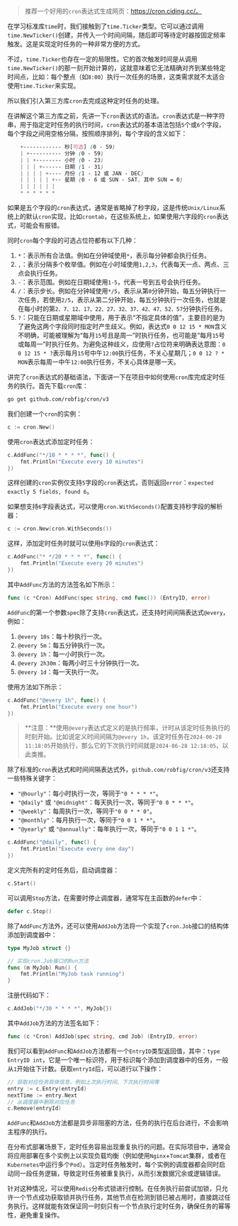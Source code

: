 > 推荐一个好用的`cron`表达式生成网页：https://cron.ciding.cc/。

在学习标准库`time`时，我们接触到了`time.Ticker`类型。它可以通过调用`time.NewTicker()`创建，并传入一个时间间隔，随后即可等待定时器按固定频率触发。这是实现定时任务的一种非常方便的方式。

不过，`time.Ticker`也存在一定的局限性。它的首次触发时间是从调用`time.NewTicker()`的那一刻开始计算的，这就意味着它无法精确对齐到某些特定时间点，比如：每个整点（如`8:00`）执行一次任务的场景，这类需求就不太适合使用`time.Ticker`来实现。

所以我们引入第三方库`cron`去完成这种定时任务的处理。

在讲解这个第三方库之前，先讲一下`cron`表达式的语法。`cron`表达式是一种字符串，用于指定定时任务的执行时间，`cron`表达式的基本语法包括`5`个或`6`个字段，每个字段之间用空格分隔，按照顺序排列，每个字段的含义如下：

```scss
    +------------ 秒[可选] (0 - 59)
    | +---------- 分钟 (0 - 59)
    | | +-------- 小时 (0 - 23)
    | | | +------ 日期 (1 - 31)
    | | | | +---- 月份 (1 - 12 或 JAN - DEC)
    | | | | | +-- 星期 (0 - 6 或 SUN - SAT, 其中 SUN = 0) 
    | | | | | |
    * * * * * *
```

如果是五个字段的`cron`表达式，通常是省略掉了秒字段，这是传统`Unix/Linux`系统上的默认`cron`实现，比如`crontab`，在这些系统上，如果使用六字段的`cron`表达式，可能会有报错。

同时`cron`每个字段的可选占位符都有以下几种：

1. `*`：表示所有合法值。例如在分钟域使用`*`，表示每分钟都会执行任务。
2. `,`：表示分隔多个枚举值。例如在小时域使用`1,2,3`，代表每天一点、两点、三点会执行任务。
3. `-`：表示范围。例如在日期域使用`1-5`，代表一号到五号会执行任务。
4. `/`：表示步长。例如在分钟域使用`*/5`，表示从第`0`分钟开始，每五分钟执行一次任务，若使用`2/5`，表示从第二分钟开始，每五分钟执行一次任务，也就是在每小时的第`2、7、12、17、22、27、32、37、42、47、52、57`分钟执行任务。
5. `?`：只能在日期或星期域中使用，用于表示“不指定具体的值”，主要目的是为了避免这两个字段同时指定时产生歧义。例如，表达式`0 0 12 15 * MON`含义不明确，可能被理解为“每月`15`号且是周一”时执行任务，也可能是“每月`15`号或每周一”时执行任务。为避免这种歧义，应使用`?`占位符来明确表达意图：`0 0 12 15 * ?`表示每月`15`号中午`12:00`执行任务，不关心星期几；`0 0 12 ? * MON`表示每周一中午`12:00`执行任务，不关心具体是哪一天。

讲完了`cron`表达式的基础语法，下面讲一下在项目中如何使用`cron`库完成定时任务的执行。首先下载`cron`库：

```sh
go get github.com/robfig/cron/v3
```

我们创建一个`cron`的实例：

```go
c := cron.New()
```

使用`cron`表达式添加定时任务：

```go
c.AddFunc("*/10 * * * *", func() {
	fmt.Println("Execute every 10 minutes")
})
```

这样创建的`cron`实例仅支持`5`字段的`cron`表达式，否则返回`error`：`expected exactly 5 fields, found 6`。

如果想支持`6`字段表达式，可以使用`cron.WithSeconds()`配置支持秒字段的解析器：

```go
c := cron.New(cron.WithSeconds())
```

这样，添加定时任务时就可以使用`6`字段的`cron`表达式：

```go
c.AddFunc("* */20 * * * *", func() {
	fmt.Println("Execute every 20 minutes")
})
```

其中`AddFunc`方法的方法签名如下所示：

```go
func (c *Cron) AddFunc(spec string, cmd func()) (EntryID, error)
```

`AddFunc`的第一个参数`spec`除了支持`cron`表达式，还支持时间间隔表达式`@every`，例如：

1. `@every 10s`：每十秒执行一次。
2. `@every 5m`：每五分钟执行一次。
3. `@every 1h`：每一小时执行一次。
4. `@every 2h30m`：每两小时三十分钟执行一次。
5. `@every 1d`：每一天执行一次。

使用方法如下所示：

```go
c.AddFunc("@every 1h", func() {
	fmt.Println("Execute every one hour")
})
```

> **注意：**使用`@every`表达式定义的是执行频率，计时从该定时任务执行的时刻开始。比如说定义时间间隔为`@every 1h`，该定时任务在`2024-06-28 11:18:05`开始执行，那么它的下次执行时间就是`2024-06-28 12:18:05`，以此类推。

除了标准的`cron`表达式和时间间隔表达式外，`github.com/robfig/cron/v3`还支持一些特殊关键字：

- `"@hourly"`：每小时执行一次，等同于`"0 * * * *"`。
- `"@daily"` 或 `"@midnight"`：每天执行一次，等同于`"0 0 * * *"`。
- `"@weekly"`：每周执行一次，等同于`"0 0 * * 0"`。
- `"@monthly"`：每月执行一次，等同于`"0 0 1 * *"`。
- `"@yearly"` 或 `"@annually"`：每年执行一次，等同于`"0 0 1 1 *"`。

```go
c.AddFunc("@daily", func() {
	fmt.Println("Execute every one day")
})
```

定义完所有的定时任务后，启动调度器：

```go
c.Start()
```

可以调用`Stop`方法，在需要时停止调度器，通常写在主函数的`defer`中：

```go
defer c.Stop()
```

除了`AddFunc`方法外，还可以使用`AddJob`方法将一个实现了`cron.Job`接口的结构体添加到调度器中：

```go
type MyJob struct {}

// 实现cron.Job接口的Run方法
func (m MyJob) Run() {
	fmt.Println("MyJob task running")
}
```

注册代码如下：

```go
c.AddJob("*/30 * * * *", MyJob{})
```

其中`AddJob`方法的方法签名如下：

```go
func (c *Cron) AddJob(spec string, cmd Job) (EntryID, error)
```

我们可以看到`AddFunc`和`AddJob`方法都有一个`EntryID`类型返回值，其中：`type EntryID int`，它是一个唯一标识符，用于标识每个添加到调度器中的任务，一般从`1`开始往下计数。获取`entryId`后，可以进行以下操作：

```go
// 获取对应任务具体信息，例如上次执行时间、下次执行时间等
entry := c.Entry(entryId)
nextTime := entry.Next
// 从调度器中删除对应任务
c.Remove(entryId)
```

`AddFunc`和`AddJob`方法都是异步非阻塞的方法，任务的执行在后台进行，不会影响主程序的执行。

在分布式部署场景下，定时任务容易出现重复执行的问题。在实际项目中，通常会将应用部署在多个实例上以实现负载均衡（例如使用`Nginx`+`Tomcat`集群，或者在`Kubernetes`中运行多个`Pod`）。当定时任务触发时，每个实例的调度器都会同时启动同一段任务逻辑，导致定时任务被重复执行，从而引发数据冗余或逻辑错误。

针对这种情况，可以使用`Redis`分布式锁进行控制。在任务执行前尝试加锁，只允许一个节点成功获取锁并执行任务，其他节点在检测到锁已被占用时，直接跳过任务执行。这样就能有效保证同一时刻只有一个节点执行定时任务，确保任务的幂等性，避免重复操作。